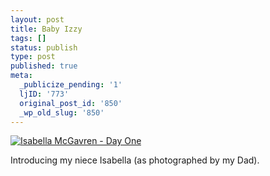 ```yaml
---
layout: post
title: Baby Izzy
tags: []
status: publish
type: post
published: true
meta:
  _publicize_pending: '1'
  ljID: '773'
  original_post_id: '850'
  _wp_old_slug: '850'
---
```

<a href='http://jay.mcgavren.com/blog/archives/850/isabella-mcgavren-day-one/' rel='attachment wp-att-852' title='Isabella McGavren - Day One'><img src='http://jay.mcgavren.com/blog/wp-content/uploads/2008/04/cap0116.jpg' alt='Isabella McGavren - Day One' /></a>

Introducing my niece Isabella (as photographed by my Dad).
